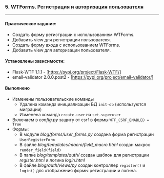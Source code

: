 ### 5. WTForms. Регистрация и авторизация пользователя

---

#### Практическое задание:

* Создать форму регистрации с использованием WTForms.
* Добавить view для регистрации пользователя.
* Создать форму входа с использованием WTForms.
* Добавить view для авторизации пользователя.

#### Установлены зависимости:

* Flask-WTF 1.1.1 - [https://pypi.org/project/Flask-WTF/]
* email-validator 2.0.0.post2 - [https://pypi.org/project/email-validator/]

#### Выполнено

* Изменены пользовательские команды
  * Удалена команда инициализации БД `init-db` (используются миграции)
  * Изменена команда `create-user` на `set-superuser`
* Включаем в _config.py_ защиту от csrf в формы `WTF_CSRF_ENABLED = True`
* Формы:
  * В модуле _blog/forms/user_forms.py_ создана форма регистрации `UserRegisterForm`
  * В файле _blog/templates/macro/field_macro.html_ создан макрос `render_field(field)`
  * В папке _blog/templates/auth/_ создан шаблон для регистрации _register.html_ и 
    логина _login.html_
  * В файле _blog/auth/views/py_ создан контроллер  `register()` и `login()` 
    для отображения формы регистрации и логина.
